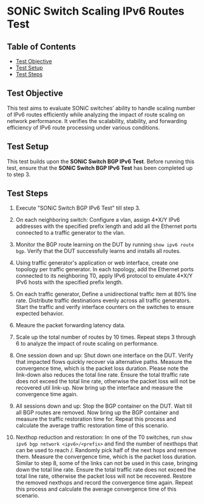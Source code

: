 # SONiC Switch Scaling IPv6 Routes Test

## Table of Contents

- [Test Objective](#test-objective)
- [Test Setup](#test-setup)
- [Test Steps](#test-steps)

## Test Objective

This test aims to evaluate SONiC switches’ ability to handle scaling number of IPv6 routes efficiently while analyzing the impact of route scaling on network performance. It verifies the scalability, stability, and forwarding efficiency of IPv6 route processing under various conditions.

## Test Setup

This test builds upon the **SONiC Switch BGP IPv6 Test**. Before running this test, ensure that the **SONiC Switch BGP IPv6 Test** has been completed up to step 3.

## Test Steps

1. Execute "SONiC Switch BGP IPv6 Test" till step 3.

2. On each neighboring switch: Configure a vlan, assign 4*X/Y IPv6 addresses with the specified prefix length and add all the Ethernet ports connected to a traffic generator to the vlan.

3. Monitor the BGP route learning on the DUT by running `show ipv6 route bgp`. Verify that the DUT successfully learns and installs all routes.

4. Using traffic generator's application or web interface, create one topology per traffic generator. In each topology, add the Ethernet ports connected to its neighboring T0, apply IPv6 protocol to emulate 4*X/Y IPv6 hosts with the specified prefix length.

5. On each traffic generator, Define a unidirectional traffic item at 80% line rate. Distribute traffic destinations evenly across all traffic generators. Start the traffic and verify interface counters on the switches to ensure expected behavior.

6. Meaure the packet forwarding latency data.

7. Scale up the total number of routes by 10 times. Repeat steps 3 through 6 to analyze the impact of route scaling on performance.

8. One session down and up: Shut down one interface on the DUT. Verify that impacted flows quickly recover via alternative paths. Measure the convergence time, which is the packet loss duration. Please note the link-down also reduces the total line rate. Ensure the total ttraffic rate does not exceed the total line rate, otherwise the packet loss will not be recovered util link-up. Now bring up the interface and measure the convergence time again.

9. All sessions down and up: Stop the BGP container on the DUT. Wait till all BGP routes are removed. Now bring up the BGP container and measure the traffic restoration time for. Repeat this process and calculate the average traffic restoration time of this scenario.

10. Nexthop reduction and restoration: In one of the T0 switches, run `show ipv6 bgp network <ipv6>/<prefix>` and find the number of nexthops that can be used to reach <ipv6>/<prefix>. Randomly pick half of the next hops and remove them. Measure the convergence time, which is the packet loss duration. Similar to step 8, some of the links can not be used in this case, bringing down the total line rate. Ensure the total traffic rate does not exceed the total line rate, otherwise the packet loss will not be recovered. Restore the removed nexthops and record the convergence time again. Repeat this process and calculate the average convergence time of this scenario.
